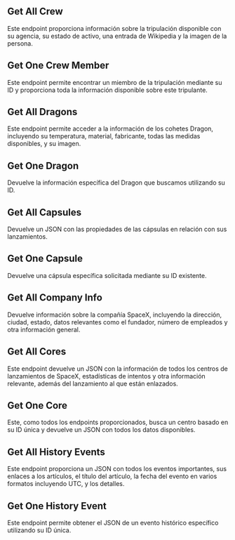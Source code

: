 ## Get All Crew

Este endpoint proporciona información sobre la tripulación disponible con su agencia, su estado de activo, una entrada de Wikipedia y la imagen de la persona.

## Get One Crew Member

Este endpoint permite encontrar un miembro de la tripulación mediante su ID y proporciona toda la información disponible sobre este tripulante.

## Get All Dragons

Este endpoint permite acceder a la información de los cohetes Dragon, incluyendo su temperatura, material, fabricante, todas las medidas disponibles, y su imagen.

## Get One Dragon

Devuelve la información específica del Dragon que buscamos utilizando su ID.

## Get All Capsules

Devuelve un JSON con las propiedades de las cápsulas en relación con sus lanzamientos.

## Get One Capsule

Devuelve una cápsula específica solicitada mediante su ID existente.

## Get All Company Info

Devuelve información sobre la compañía SpaceX, incluyendo la dirección, ciudad, estado, datos relevantes como el fundador, número de empleados y otra información general.

## Get All Cores

Este endpoint devuelve un JSON con la información de todos los centros de lanzamientos de SpaceX, estadísticas de intentos y otra información relevante, además del lanzamiento al que están enlazados.

## Get One Core

Este, como todos los endpoints proporcionados, busca un centro basado en su ID única y devuelve un JSON con todos los datos disponibles.

## Get All History Events

Este endpoint proporciona un JSON con todos los eventos importantes, sus enlaces a los artículos, el título del artículo, la fecha del evento en varios formatos incluyendo UTC, y los detalles.

## Get One History Event

Este endpoint permite obtener el JSON de un evento histórico específico utilizando su ID única.

